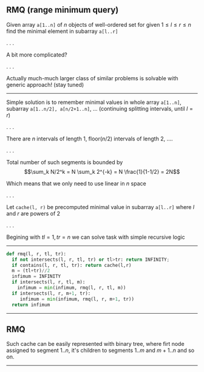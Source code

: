 RMQ (range minimum query)
---

Given array ```a[1..n]``` of $n$ objects of well-ordered set
for given $1 \leq l \leq r \leq n$ find the minimal element
in subarray ```a[l..r]```

. . .

A bit more complicated?

. . .

Actually much-much larger class of similar problems is solvable with generic approach! (stay tuned)

* * *

Simple solution is to remember
minimal values in whole array ```a[1..n]```,
subarray ```a[1..n/2], a[n/2+1..n]```, $\ldots$
(continuing splitting intervals, until $l=r$)

. . .

There are $n$ intervals of length 1,
floor($n/2$) intervals of length 2,
$\ldots$.

. . .

Total number of such segments is bounded by
$$\sum_k N/2^k = N \sum_k 2^{-k} = N \frac{1}{1-1/2} = 2N$$

Which means that we only need to use linear in $n$ space

. . .

Let ```cache(l, r)``` be precomputed
minimal value in subarray ```a[l..r]```
where $l$ and $r$ are powers of 2

. . .

Begining with $tl=1, tr=n$
we can solve task with simple recursive logic

* * *

```python
def rmq(l, r, tl, tr):
  if not intersects(l, r, tl, tr) or tl>tr: return INFINITY;
  if contains(l, r, tl, tr): return cache(l,r)
  m = (tl+tr)//2
  infimum = INFINITY
  if intersects(l, r, tl, m):
    infimum = min(infimum, rmq(l, r, tl, m))
  if intersects(l, r, m+1, tr):
     infimum = min(infimum, rmq(l, r, m+1, tr))
  return infimum
```

* * *

RMQ
---

Such cache can be easily represented with binary tree,
where firt node assigned to segment $1..n$,
it's children to segments $1..m$ and $m+1..n$ and so on.

* * *
